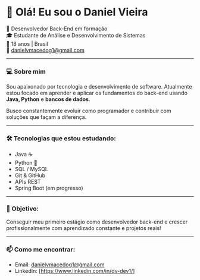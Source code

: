 # 👋 Olá! Eu sou o Daniel Vieira

🎯 Desenvolvedor Back-End em formação  
🎓 Estudante de Análise e Desenvolvimento de Sistemas  
📍 18 anos | Brasil  
📧 danielvmacedog1@gmail.com  

---

### 💻 Sobre mim

Sou apaixonado por tecnologia e desenvolvimento de software. Atualmente estou focado em aprender e aplicar os fundamentos do back-end usando **Java, Python** e **bancos de dados**.

Busco constantemente evoluir como programador e contribuir com soluções que façam a diferença.

---

### 🛠️ Tecnologias que estou estudando:

- Java ☕  
- Python 🐍  
- SQL / MySQL  
- Git & GitHub  
- APIs REST  
- Spring Boot (em progresso)

---

### 📌 Objetivo:

Conseguir meu primeiro estágio como desenvolvedor back-end e crescer profissionalmente com aprendizado constante e projetos reais!

---

### 📫 Como me encontrar:
- Email: danielvmacedog1@gmail.com  
- LinkedIn: [https://www.linkedin.com/in/dv-dev1/]


